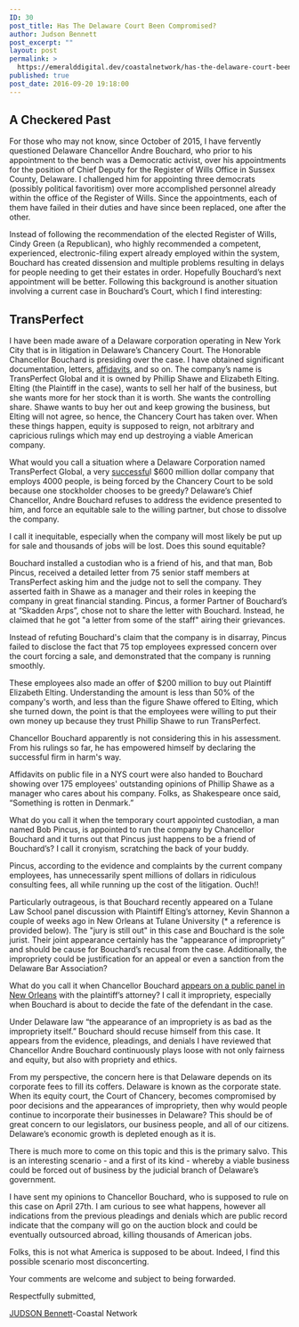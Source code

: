 ```yaml
---
ID: 30
post_title: Has The Delaware Court Been Compromised?
author: Judson Bennett
post_excerpt: ""
layout: post
permalink: >
  https://emeralddigital.dev/coastalnetwork/has-the-delaware-court-been-compromised/
published: true
post_date: 2016-09-20 19:18:00
---
```

<h2>A Checkered Past</h2>
For those who may not know, since October of 2015, I have fervently questioned Delaware Chancellor Andre Bouchard, who prior to his appointment to the bench was a Democratic activist, over his appointments for the position of Chief Deputy for the Register of Wills Office in Sussex County, Delaware. I challenged him for appointing three democrats (possibly political favoritism) over more accomplished personnel already within the office of the Register of Wills. Since the appointments, each of them have failed in their duties and have since been replaced, one after the other.

Instead of following the recommendation of the elected Register of Wills, Cindy Green (a Republican), who highly recommended a competent, experienced, electronic-filing expert already employed within the system, Bouchard has created dissension and multiple problems resulting in delays for people needing to get their estates in order. Hopefully Bouchard’s next appointment will be better. Following this background is another situation involving a current case in Bouchard’s Court, which I find interesting:
<h2>TransPerfect</h2>
I have been made aware of a Delaware corporation operating in New York City that is in litigation in Delaware’s Chancery Court. The Honorable Chancellor Bouchard is presiding over the case. I have obtained significant documentation, letters, <a href="https://www.scribd.com/doc/308222152/From-the-New-York-State-Courts-Affidavits-from-TransPerfect-Staff-about-Shawe-s-Management">affidavits</a>, and so on. The company’s name is TransPerfect Global and it is owned by Phillip Shawe and Elizabeth Elting. Elting (the Plaintiff in the case), wants to sell her half of the business, but she wants more for her stock than it is worth. She wants the controlling share. Shawe wants to buy her out and keep growing the business, but Elting will not agree, so hence, the Chancery Court has taken over. When these things happen, equity is supposed to reign, not arbitrary and capricious rulings which may end up destroying a viable American company.

What would you call a situation where a Delaware Corporation named TransPerfect Global, a very <a href="http://www.prnewswire.com/news-releases/transperfect-shatters-first-quarter-revenue-record-in-2016-300249483.html">successfu</a>l $600 million dollar company that employs 4000 people, is being forced by the Chancery Court to be sold because one stockholder chooses to be greedy? Delaware’s Chief Chancellor, Andre Bouchard refuses to address the evidence presented to him, and force an equitable sale to the willing partner, but chose to dissolve the company.

I call it inequitable, especially when the company will most likely be put up for sale and thousands of jobs will be lost. Does this sound equitable?

Bouchard installed a custodian who is a friend of his, and that man, Bob Pincus, received a detailed letter from 75 senior staff members at TransPerfect asking him and the judge not to sell the company. They asserted faith in Shawe as a manager and their roles in keeping the company in great financial standing. Pincus, a former Partner of Bouchard’s at “Skadden Arps”, chose not to share the letter with Bouchard. Instead, he claimed that he got "a letter from some of the staff" airing their grievances.

Instead of refuting Bouchard's claim that the company is in disarray, Pincus failed to disclose the fact that 75 top employees expressed concern over the court forcing a sale, and demonstrated that the company is running smoothly.

These employees also made an offer of $200 million to buy out Plaintiff Elizabeth Elting. Understanding the amount is less than 50% of the company's worth, and less than the figure Shawe offered to Elting, which she turned down, the point is that the employees were willing to put their own money up because they trust Phillip Shawe to run TransPerfect.

Chancellor Bouchard apparently is not considering this in his assessment. From his rulings so far, he has empowered himself by declaring the successful firm in harm's way.

Affidavits on public file in a NYS court were also handed to Bouchard showing over 175 employees' outstanding opinions of Phillip Shawe as a manager who cares about his company. Folks, as Shakespeare once said, “Something is rotten in Denmark.”

What do you call it when the temporary court appointed custodian, a man named Bob Pincus, is appointed to run the company by Chancellor Bouchard and it turns out that Pincus just happens to be a friend of Bouchard’s? I call it cronyism, scratching the back of your buddy.

Pincus, according to the evidence and complaints by the current company employees, has unnecessarily spent millions of dollars in ridiculous consulting fees, all while running up the cost of the litigation. Ouch!!

Particularly outrageous, is that Bouchard recently appeared on a Tulane Law School panel discussion with Plaintiff Elting’s attorney, Kevin Shannon a couple of weeks ago in New Orleans at Tulane University (* a reference is provided below). The "jury is still out" in this case and Bouchard is the sole jurist. Their joint appearance certainly has the "appearance of impropriety” and should be cause for Bouchard’s recusal from the case. Additionally, the impropriety could be justification for an appeal or even a sanction from the Delaware Bar Association?

What do you call it when Chancellor Bouchard <a href="https://docs.google.com/viewer?docex=1&amp;url=http://www.law.tulane.edu/tlsLifeAfterLS/Files/CLIAgenda-Revised.pdf">appears on a public panel in New Orleans</a> with the plaintiff’s attorney? I call it impropriety, especially when Bouchard is about to decide the fate of the defendant in the case.

Under Delaware law “the appearance of an impropriety is as bad as the impropriety itself.” Bouchard should recuse himself from this case. It appears from the evidence, pleadings, and denials I have reviewed that Chancellor Andre Bouchard continuously plays loose with not only fairness and equity, but also with propriety and ethics.

From my perspective, the concern here is that Delaware depends on its corporate fees to fill its coffers. Delaware is known as the corporate state. When its equity court, the Court of Chancery, becomes compromised by poor decisions and the appearances of impropriety, then why would people continue to incorporate their businesses in Delaware? This should be of great concern to our legislators, our business people, and all of our citizens. Delaware’s economic growth is depleted enough as it is.

There is much more to come on this topic and this is the primary salvo. This is an interesting scenario - and a first of its kind - whereby a viable business could be forced out of business by the judicial branch of Delaware’s government.

I have sent my opinions to Chancellor Bouchard, who is supposed to rule on this case on April 27th. I am curious to see what happens, however all indications from the previous pleadings and denials which are public record indicate that the company will go on the auction block and could be eventually outsourced abroad, killing thousands of American jobs.

Folks, this is not what America is supposed to be about. Indeed, I find this possible scenario most disconcerting.

Your comments are welcome and subject to being forwarded.

Respectfully submitted,

<a href="mailto:pilotajb@verizon.net">JUDSON Bennett</a>-Coastal Network
<h2></h2>
<h2></h2>